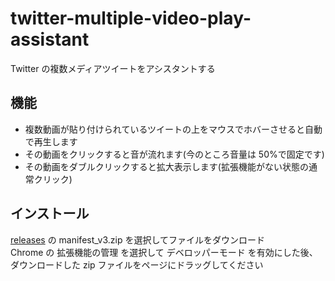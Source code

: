 # twitter-multiple-video-play-assistant

Twitter の複数メディアツイートをアシスタントする

## 機能

- 複数動画が貼り付けられているツイートの上をマウスでホバーさせると自動で再生します
- その動画をクリックすると音が流れます(今のところ音量は 50%で固定です)
- その動画をダブルクリックすると拡大表示します(拡張機能がない状態の通常クリック)

## インストール

[releases](https://github.com/fa0311/twitter-multiple-video-play-assistant/releases) の manifest_v3.zip を選択してファイルをダウンロード<br>
Chrome の 拡張機能の管理 を選択して デベロッパーモード を有効にした後、ダウンロードした zip ファイルをページにドラッグしてください
